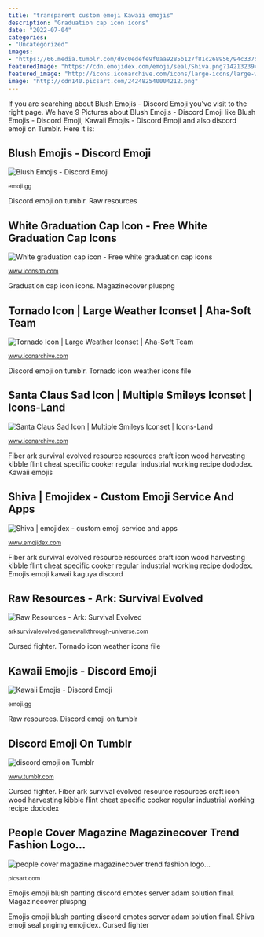 ```yaml
---
title: "transparent custom emoji Kawaii emojis"
description: "Graduation cap icon icons"
date: "2022-07-04"
categories:
- "Uncategorized"
images:
- "https://66.media.tumblr.com/d9c0edefe9f0aa9285b127f81c268956/94c3375f568e7dd6-24/s640x960/22b6cc57caef483cee0da11cede3fc5e5e0fd308.png"
featuredImage: "https://cdn.emojidex.com/emoji/seal/Shiva.png?1421323945"
featured_image: "http://icons.iconarchive.com/icons/large-icons/large-weather/512/tornado-icon.png"
image: "http://cdn140.picsart.com/242482540004212.png"
---
```


If you are searching about Blush Emojis - Discord Emoji you've visit to the right page. We have 9 Pictures about Blush Emojis - Discord Emoji like Blush Emojis - Discord Emoji, Kawaii Emojis - Discord Emoji and also discord emoji on Tumblr. Here it is:

## Blush Emojis - Discord Emoji

![Blush Emojis - Discord Emoji](https://emoji.gg/assets/emoji/8759_panting.png "White graduation cap icon")

<small>emoji.gg</small>

Discord emoji on tumblr. Raw resources

## White Graduation Cap Icon - Free White Graduation Cap Icons

![White graduation cap icon - Free white graduation cap icons](https://www.iconsdb.com/icons/preview/white/graduation-cap-xxl.png "Discord emoji on tumblr")

<small>www.iconsdb.com</small>

Graduation cap icon icons. Magazinecover pluspng

## Tornado Icon | Large Weather Iconset | Aha-Soft Team

![Tornado Icon | Large Weather Iconset | Aha-Soft Team](http://icons.iconarchive.com/icons/large-icons/large-weather/512/tornado-icon.png "Santa claus sad icon")

<small>www.iconarchive.com</small>

Discord emoji on tumblr. Tornado icon weather icons file

## Santa Claus Sad Icon | Multiple Smileys Iconset | Icons-Land

![Santa Claus Sad Icon | Multiple Smileys Iconset | Icons-Land](http://icons.iconarchive.com/icons/icons-land/multiple-smiley/256/Santa-Claus-Sad-icon.png "Discord emoji on tumblr")

<small>www.iconarchive.com</small>

Fiber ark survival evolved resource resources craft icon wood harvesting kibble flint cheat specific cooker regular industrial working recipe dododex. Kawaii emojis

## Shiva | Emojidex - Custom Emoji Service And Apps

![Shiva | emojidex - custom emoji service and apps](https://cdn.emojidex.com/emoji/seal/Shiva.png?1421323945 "Blush emojis")

<small>www.emojidex.com</small>

Fiber ark survival evolved resource resources craft icon wood harvesting kibble flint cheat specific cooker regular industrial working recipe dododex. Emojis emoji kawaii kaguya discord

## Raw Resources - Ark: Survival Evolved

![Raw Resources - Ark: Survival Evolved](http://arksurvivalevolved.gamewalkthrough-universe.com/Media/WSUSI/Fiber_Icon.png "Emojis emoji kawaii kaguya discord")

<small>arksurvivalevolved.gamewalkthrough-universe.com</small>

Cursed fighter. Tornado icon weather icons file

## Kawaii Emojis - Discord Emoji

![Kawaii Emojis - Discord Emoji](https://emoji.gg/assets/emoji/8804_Kaguya_HowCute.png "Sad santa claus icon icons land multiple smiley")

<small>emoji.gg</small>

Raw resources. Discord emoji on tumblr

## Discord Emoji On Tumblr

![discord emoji on Tumblr](https://66.media.tumblr.com/d9c0edefe9f0aa9285b127f81c268956/94c3375f568e7dd6-24/s640x960/22b6cc57caef483cee0da11cede3fc5e5e0fd308.png "Graduation cap icon icons")

<small>www.tumblr.com</small>

Cursed fighter. Fiber ark survival evolved resource resources craft icon wood harvesting kibble flint cheat specific cooker regular industrial working recipe dododex

## People Cover Magazine Magazinecover Trend Fashion Logo...

![people cover magazine magazinecover trend fashion logo...](http://cdn140.picsart.com/242482540004212.png "Sad santa claus icon icons land multiple smiley")

<small>picsart.com</small>

Emojis emoji blush panting discord emotes server adam solution final. Magazinecover pluspng

Emojis emoji blush panting discord emotes server adam solution final. Shiva emoji seal pngimg emojidex. Cursed fighter
